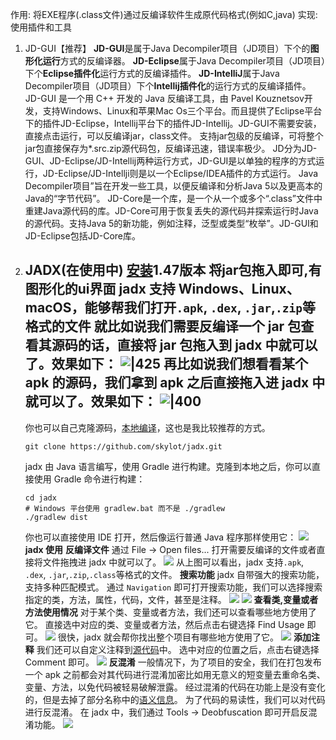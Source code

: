 作用: 将EXE程序(.class文件)通过反编译软件生成原代码格式(例如C,java)
实现:
使用插件和工具
1. JD-GUI【推荐】
	**JD-GUI**是属于Java Decompiler项目（JD项目）下个的**图形化运行**方式的反编译器。
	**JD-Eclipse**属于Java Decompiler项目（JD项目）下个**Eclipse插件化**运行方式的反编译插件。
	**JD-IntelliJ**属于Java Decompiler项目（JD项目）下个**Intellij插件化**的运行方式的反编译插件。
	JD-GUI 是一个用 C++ 开发的 Java 反编译工具，由 Pavel Kouznetsov开发，支持Windows、Linux和苹果Mac Os三个平台。而且提供了Eclipse平台下的插件JD-Eclipse，Intellij平台下的插件JD-Intellij。JD-GUI不需要安装，直接点击运行，可以反编译jar，class文件。
	支持jar包级的反编译，可将整个jar包直接保存为*.src.zip源代码包，反编译迅速，错误率极少。
	JD分为JD-GUI、JD-Eclipse/JD-Intellij两种运行方式，JD-GUI是以单独的程序的方式运行，JD-Eclipse/JD-Intellji则是以一个Eclipse/IDEA插件的方式运行。
	Java Decompiler项目”旨在开发一些工具，以便反编译和分析Java 5以及更高本的Java的“字节代码”。
	JD-Core是一个库，是一个从一个或多个“.class”文件中重建Java源代码的库。JD-Core可用于恢复丢失的源代码并探索运行时Java的源代码。支持Java 5的新功能，例如注释，泛型或类型“枚举”。JD-GUI和JD-Eclipse包括JD-Core库。
2. JADX(在使用中)
	[安装]([github.com/skylot/jadx](https://link.zhihu.com/?target=https%3A//github.com/skylot/jadx))1.47版本
	将jar包拖入即可,有图形化的ui界面
	jadx 支持 Windows、Linux、 macOS，能够帮我们打开`.apk`, `.dex`, `.jar`,`.zip`等格式的文件
	就比如说我们需要反编译一个 jar 包查看其源码的话，直接将 jar 包拖入到 jadx 中就可以了。效果如下：
	![|425](https://pic1.zhimg.com/80/v2-64e8346cefd0978401722ed5df2ed720_1440w.webp?source=1940ef5c)
	再比如说我们想看看某个 apk 的源码，我们拿到 apk 之后直接拖入进 jadx 中就可以了。效果如下：
	![|400](https://picx.zhimg.com/80/v2-b3e3bb46a49da5b0957f738b7956553b_1440w.webp?source=1940ef5c)
	---------------
	你也可以自己克隆源码，[本地编译](https://www.zhihu.com/search?q=%E6%9C%AC%E5%9C%B0%E7%BC%96%E8%AF%91&search_source=Entity&hybrid_search_source=Entity&hybrid_search_extra=%7B%22sourceType%22%3A%22answer%22%2C%22sourceId%22%3A2306405289%7D)，这也是我比较推荐的方式。
	```text
	git clone https://github.com/skylot/jadx.git
	```
	jadx 由 Java 语言编写，使用 Gradle 进行构建。克隆到本地之后，你可以直接使用 Gradle 命令进行构建：
	```text
	cd jadx
	# Windows 平台使用 gradlew.bat 而不是 ./gradlew
	./gradlew dist
	```
	你也可以直接使用 IDE 打开，然后像运行普通 Java 程序那样使用它：
	![](https://pica.zhimg.com/80/v2-211d0bd9181a0ee839608f480fd1e734_1440w.webp?source=1940ef5c)
	**jadx 使用**
	**反编译文件**
	通过 File -> Open files... 打开需要反编译的文件或者直接将文件拖拽进 jadx 中就可以了。
	![](https://pic1.zhimg.com/80/v2-170b11ec1d758ea905006557825d5dd4_1440w.webp?source=1940ef5c)
	从上图可以看出，jadx 支持`.apk`, `.dex`, `.jar`,`.zip`,`.class`等格式的文件。
	 **搜索功能**
	jadx 自带强大的搜索功能，支持多种匹配模式。
	通过 `Navigation` 即可打开搜索功能，我们可以选择搜索指定的类，方法，属性，代码，文件，甚至是注释。
	![](https://picx.zhimg.com/80/v2-d164d82c09db167cddb75b1e858a07e7_1440w.webp?source=1940ef5c)
	![](https://picx.zhimg.com/80/v2-a4718fe737280c3b91675694c6913977_1440w.webp?source=1940ef5c)
	 **查看类,变量或者方法使用情况**
	对于某个类、变量或者方法，我们还可以查看哪些地方使用了它。
	直接选中对应的类、变量或者方法，然后点击右键选择 Find Usage 即可。
	![](https://picx.zhimg.com/80/v2-a1dea3198316a4a27755c7cbab690d88_1440w.webp?source=1940ef5c)
	很快，jadx 就会帮你找出整个项目有哪些地方使用了它。
	![](https://picx.zhimg.com/80/v2-7e4388811ae482cf40d4d0a41cca27e3_1440w.webp?source=1940ef5c)
	**添加注释**
	我们还可以自定义注释到[源代码](https://www.zhihu.com/search?q=%E6%BA%90%E4%BB%A3%E7%A0%81&search_source=Entity&hybrid_search_source=Entity&hybrid_search_extra=%7B%22sourceType%22%3A%22answer%22%2C%22sourceId%22%3A2306405289%7D)中。
	选中对应的位置之后，点击右键选择 Comment 即可。
	![](https://pic1.zhimg.com/80/v2-72a89581927f0a114c9d6f4c90d932cb_1440w.webp?source=1940ef5c)
	 **反混淆**
	一般情况下，为了项目的安全，我们在打包发布一个 apk 之前都会对其代码进行混淆加密比如用无意义的短变量去重命名类、变量、方法，以免代码被轻易破解泄露。
	经过混淆的代码在功能上是没有变化的，但是去掉了部分名称中的[语义信息](https://www.zhihu.com/search?q=%E8%AF%AD%E4%B9%89%E4%BF%A1%E6%81%AF&search_source=Entity&hybrid_search_source=Entity&hybrid_search_extra=%7B%22sourceType%22%3A%22answer%22%2C%22sourceId%22%3A2306405289%7D)。
	为了代码的易读性，我们可以对代码进行反混淆。
	在 jadx 中，我们通过 Tools -> Deobfuscation 即可开启反混淆功能。
	![](https://pica.zhimg.com/80/v2-a35ef15086712a0a6dcde65d1e25785b_1440w.webp?source=1940ef5c)
